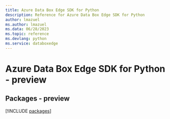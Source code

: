 ```yaml
---
title: Azure Data Box Edge SDK for Python
description: Reference for Azure Data Box Edge SDK for Python
author: lmazuel
ms.author: lmazuel
ms.data: 06/28/2023
ms.topic: reference
ms.devlang: python
ms.service: databoxedge
---
```

# Azure Data Box Edge SDK for Python - preview
## Packages - preview
[!INCLUDE [packages](data-box-edge-index.md)]